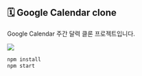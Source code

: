 ## 🗓️ Google Calendar clone

Google Calendar 주간 달력 클론 프로젝트입니다.
<p>
  <a href="https://skillicons.dev">
    <img src="https://skillicons.dev/icons?i=react,typescript,redux,scss" />
  </a>
</p>

```bash
npm install
npm start
```
